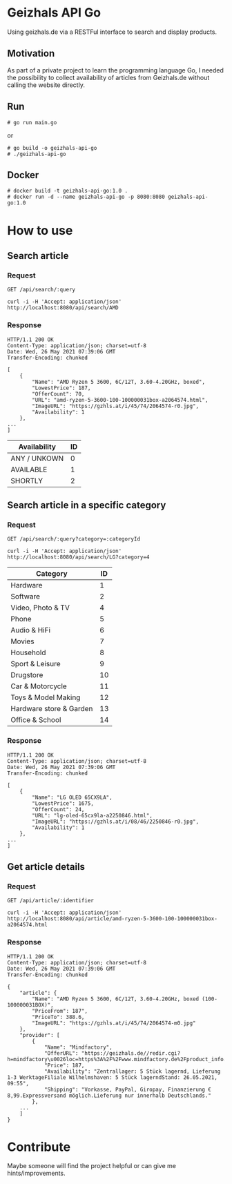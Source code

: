 # Geizhals API Go
Using geizhals.de via a RESTFul interface to search and display products. 

## Motivation

As part of a private project to learn the programming language Go, I needed the possibility to collect availability of articles from Geizhals.de without calling the website directly. 

## Run

    # go run main.go
or

    # go build -o geizhals-api-go
    # ./geizhals-api-go   

## Docker

    # docker build -t geizhals-api-go:1.0 .
    # docker run -d --name geizhals-api-go -p 8080:8080 geizhals-api-go:1.0

# How to use

## Search article

### Request

`GET /api/search/:query`

    curl -i -H 'Accept: application/json' http://localhost:8080/api/search/AMD

### Response

    HTTP/1.1 200 OK
    Content-Type: application/json; charset=utf-8
    Date: Wed, 26 May 2021 07:39:06 GMT
    Transfer-Encoding: chunked

    [
        {
            "Name": "AMD Ryzen 5 3600, 6C/12T, 3.60-4.20GHz, boxed",
            "LowestPrice": 187,
            "OfferCount": 70,
            "URL": "amd-ryzen-5-3600-100-100000031box-a2064574.html",
            "ImageURL": "https://gzhls.at/i/45/74/2064574-r0.jpg",
            "Availability": 1
        },
    ...
    ]

Availability | ID
--- | ---
ANY / UNKOWN | 0
AVAILABLE | 1
SHORTLY | 2

## Search article in a specific category

### Request

`GET /api/search/:query?category=:categoryId`

    curl -i -H 'Accept: application/json' http://localhost:8080/api/search/LG?category=4

Category | ID
--- | ---
Hardware | 1
Software | 2
Video, Photo & TV | 4
Phone | 5
Audio & HiFi | 6
Movies | 7
Household | 8
Sport & Leisure | 9
Drugstore | 10
Car & Motorcycle | 11
Toys & Model Making | 12
Hardware store & Garden | 13
Office & School | 14

### Response

    HTTP/1.1 200 OK
    Content-Type: application/json; charset=utf-8
    Date: Wed, 26 May 2021 07:39:06 GMT
    Transfer-Encoding: chunked

    [
        {
            "Name": "LG OLED 65CX9LA",
            "LowestPrice": 1675,
            "OfferCount": 24,
            "URL": "lg-oled-65cx9la-a2250846.html",
            "ImageURL": "https://gzhls.at/i/08/46/2250846-r0.jpg",
            "Availability": 1
        },
    ...
    ]
## Get article details

### Request

`GET /api/article/:identifier`

    curl -i -H 'Accept: application/json' http://localhost:8080/api/article/amd-ryzen-5-3600-100-100000031box-a2064574.html

### Response

    HTTP/1.1 200 OK
    Content-Type: application/json; charset=utf-8
    Date: Wed, 26 May 2021 07:39:06 GMT
    Transfer-Encoding: chunked

    {
        "article": {
            "Name": "AMD Ryzen 5 3600, 6C/12T, 3.60-4.20GHz, boxed (100-100000031BOX)",
            "PriceFrom": 187",
            "PriceTo": 388.6,
            "ImageURL": "https://gzhls.at/i/45/74/2064574-m0.jpg"
        },
        "provider": [
            {
                "Name": "Mindfactory",
                "OfferURL": "https://geizhals.de//redir.cgi?h=mindfactory\u0026loc=https%3A%2F%2Fwww.mindfactory.de%2Fproduct_info.php%2Finfo%2Fp1313643%2Fpid%2Fgeizhals\u0026ghaID=2064574\u0026key=7167ae0337fc34de7a73d669596f3ab8",
                "Price": 187,
                "Availability": "Zentrallager: 5 Stück lagernd, Lieferung 1-3 WerktageFiliale Wilhelmshaven: 5 Stück lagerndStand: 26.05.2021, 09:55",
                "Shipping": "Vorkasse, PayPal, Giropay, Finanzierung € 8,99.Expressversand möglich.Lieferung nur innerhalb Deutschlands."
            },
        ...
        ]
    }

# Contribute
Maybe someone will find the project helpful or can give me hints/improvements. 